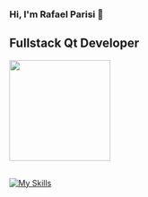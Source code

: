 ### Hi, I'm Rafael Parisi 👋
## Fullstack Qt Developer

<div>  
  <img height="180em" src="https://github-readme-stats.vercel.app/api/top-langs/?username=parisi18&layout=compact&langs_count=7&theme=dracula"/>
</div><br>


[![My Skills](https://skillicons.dev/icons?i=c,cpp,py,django,qt,raspberrypi,cmake,gitlab,visualstudio,vscode)](https://skillicons.dev)
